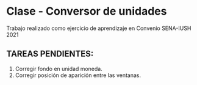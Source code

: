 # Clase - Conversor de unidades
Trabajo realizado como ejercicio de aprendizaje en Convenio SENA-IUSH 2021

## TAREAS PENDIENTES: 
1. Corregir fondo en unidad moneda.
2. Corregir posición de aparición entre las ventanas.